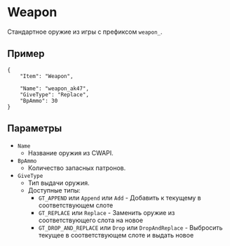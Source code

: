 # Weapon

Стандартное оружие из игры с префиксом `weapon_`.

## Пример

```jsonc
{
    "Item": "Weapon",

    "Name": "weapon_ak47",
    "GiveType": "Replace",
    "BpAmmo": 30
}
```

## Параметры

- `Name`
  - Название оружия из CWAPI.
- `BpAmmo`
  - Количество запасных патронов.
- `GiveType`
  - Тип выдачи оружия.
  - Доступные типы:
    - `GT_APPEND` или `Append` или `Add` - Добавить к текущему в соответствующем слоте
    - `GT_REPLACE` или `Replace` - Заменить оружие из соответствующего слота на новое
    - `GT_DROP_AND_REPLACE` или `Drop` или `DropAndReplace` - Выбросить текущее в соответствующем слоте и выдать новое
